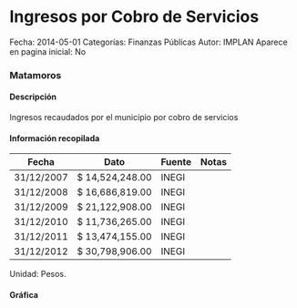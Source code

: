 Ingresos por Cobro de Servicios
=====

Fecha: 2014-05-01
Categorías: Finanzas Públicas
Autor: IMPLAN
Aparece en pagina inicial: No

### Matamoros

#### Descripción

Ingresos recaudados por el municipio por cobro de servicios

<!-- break -->

#### Información recopilada

<table class="table table-hover table-bordered matriz">
  <thead>
    <tr><th>Fecha</th><th>Dato</th><th>Fuente</th><th>Notas</th></tr>
  </thead>
  <tbody>
    <tr><td class="centrado">31/12/2007</td><td class="derecha">$ 14,524,248.00</td><td>INEGI</td><td></td></tr>
    <tr><td class="centrado">31/12/2008</td><td class="derecha">$ 16,686,819.00</td><td>INEGI</td><td></td></tr>
    <tr><td class="centrado">31/12/2009</td><td class="derecha">$ 21,122,908.00</td><td>INEGI</td><td></td></tr>
    <tr><td class="centrado">31/12/2010</td><td class="derecha">$ 11,736,265.00</td><td>INEGI</td><td></td></tr>
    <tr><td class="centrado">31/12/2011</td><td class="derecha">$ 13,474,155.00</td><td>INEGI</td><td></td></tr>
    <tr><td class="centrado">31/12/2012</td><td class="derecha">$ 30,798,906.00</td><td>INEGI</td><td></td></tr>
  </tbody>
</table>

Unidad: Pesos.

#### Gráfica

<div id="Morriskbmrlest" class="grafica"></div>
  <script>
  new Morris.Line({
    element: 'Morriskbmrlest',
    data: [
      { fecha: '2007-12-31', dato: 14524248.00 },
      { fecha: '2008-12-31', dato: 16686819.00 },
      { fecha: '2009-12-31', dato: 21122908.00 },
      { fecha: '2010-12-31', dato: 11736265.00 },
      { fecha: '2011-12-31', dato: 13474155.00 },
      { fecha: '2012-12-31', dato: 30798906.00 }
    ],
    xkey: 'fecha',
    ykeys: ['dato'],
    labels: ['Dato'],
    lineColors: ['#FF5B02'],
    xLabelFormat: function(d) {
      return d.getDate()+'/'+(d.getMonth()+1)+'/'+d.getFullYear();
    },
    dateFormat: function (ts) {
      var d = new Date(ts);
      return d.getDate() + '/' + (d.getMonth() + 1) + '/' + d.getFullYear();
    }
  });
  </script>
